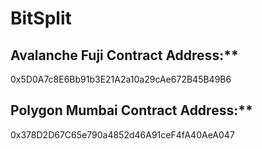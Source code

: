# BitSplit

## Avalanche Fuji Contract Address:\*\*

0x5D0A7c8E6Bb91b3E21A2a10a29cAe672B45B49B6

## Polygon Mumbai Contract Address:\*\*

0x378D2D67C65e790a4852d46A91ceF4fA40AeA047
